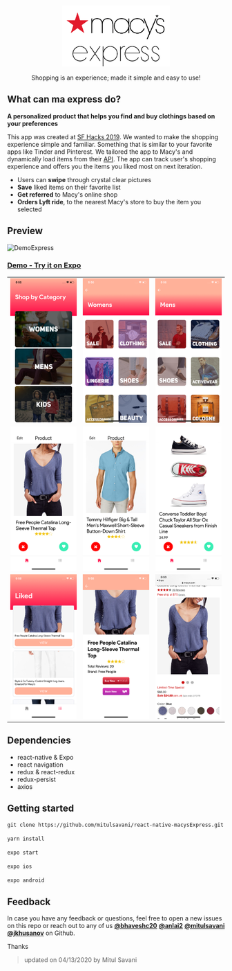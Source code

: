 <p align="center">
<a href="https://github.com/mitulsavani/macysExpress.git">
<img alt="macys" src="./macysexpress-logo.png" width="250">
</a>
<p align="center">
  Shopping is an experience; made it simple and easy to use!
</p>
</p>

## What can ma express do?

**A personalized product that helps you find and buy clothings based on your preferences**

This app was created at [SF Hacks 2019](https://sfhacks2020.com/). We wanted to make the shopping experience simple and familiar. Something that is similar to your favorite apps like Tinder and Pinterest. We tailored the app to Macy's and dynamically load items from their [API](http://developer.macys.com/page). The app can track user's shopping experience and offers you the items you liked most on next iteration.

- Users can **swipe** through crystal clear pictures
- **Save** liked items on their favorite list
- **Get referred** to Macy's online shop
- **Orders Lyft ride**, to the nearest Macy's store to buy the item you selected

## Preview

![DemoExpress](./assets/DemoExpress.gif)
### [Demo - Try it on Expo](https://exp.host/@mitulsavani/macysExpress)

|                                                         |                                                         |                                                         |
| :-----------------------------------------------------: | :-----------------------------------------------------: | :-----------------------------------------------------: |
| <img width="250" src="./assets/demo_screenshots/1.png"> | <img width="250" src="./assets/demo_screenshots/2.png"> | <img width="250" src="./assets/demo_screenshots/3.png"> |
| <img width="250" src="./assets/demo_screenshots/4.png"> | <img width="250" src="./assets/demo_screenshots/5.png"> | <img width="250" src="./assets/demo_screenshots/6.png"> |
| <img width="250" src="./assets/demo_screenshots/7.png"> | <img width="250" src="./assets/demo_screenshots/8.png"> | <img width="250" src="./assets/demo_screenshots/9.png"> |

## Dependencies

- react-native & Expo
- react navigation
- redux & react-redux
- redux-persist
- axios

## Getting started

```
git clone https://github.com/mitulsavani/react-native-macysExpress.git

yarn install

expo start

expo ios

expo android
```

## Feedback

In case you have any feedback or questions, feel free to open a new issues on this repo or reach out to any of us [**@bhaveshc20**](https://github.com/bhaveshc20) [**@anlai2**](https://github.com/anlai2) [**@mitulsavani**](https://github.com/mitulsavani) [**@jkhusanov**](https://github.com/jkhusanov) on Github.

Thanks
> updated on 04/13/2020 by Mitul Savani